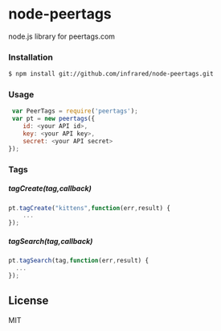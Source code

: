 # node-peertags

node.js library for peertags.com
### Installation

```sh
$ npm install git://github.com/infrared/node-peertags.git
```
### Usage
```javascript
 var PeerTags = require('peertags');
 var pt = new peertags({
    id: <your API id>,
    key: <your API key>,
    secret: <your API secret>
});
```

### Tags

##### tagCreate(tag,callback) 
```javascript
pt.tagCreate("kittens",function(err,result) {
    ...
});
```
##### tagSearch(tag,callback)
```javascript
pt.tagSearch(tag,function(err,result) {
  ...
});
```
License
----

MIT
